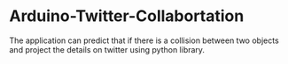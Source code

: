 # Arduino-Twitter-Collabortation
The application can predict that if there is a collision between two objects and project the details on twitter using python library.
